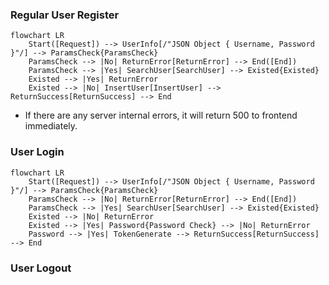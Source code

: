 ### Regular User Register

```mermaid
flowchart LR
	Start([Request]) --> UserInfo[/"JSON Object { Username, Password }"/] --> ParamsCheck{ParamsCheck}
	ParamsCheck --> |No| ReturnError[ReturnError] --> End([End])
	ParamsCheck --> |Yes| SearchUser[SearchUser] --> Existed{Existed}
	Existed --> |Yes| ReturnError
	Existed --> |No| InsertUser[InsertUser] --> ReturnSuccess[ReturnSuccess] --> End
```

- If there are any server internal errors, it will return 500 to frontend immediately.

### User Login

```mermaid
flowchart LR
	Start([Request]) --> UserInfo[/"JSON Object { Username, Password }"/] --> ParamsCheck{ParamsCheck}
	ParamsCheck --> |No| ReturnError[ReturnError] --> End([End])
	ParamsCheck --> |Yes| SearchUser[SearchUser] --> Existed{Existed}
	Existed --> |No| ReturnError
	Existed --> |Yes| Password{Password Check} --> |No| ReturnError
	Password --> |Yes| TokenGenerate --> ReturnSuccess[ReturnSuccess] --> End
```

### User Logout

```mermaid
```

